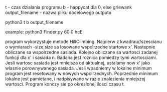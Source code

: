 t - czas dzialania programu 
b - happycat dla 0, else griewank
output_filename - nazwa pliku docelowego outputu

python3 t b output_filename

example:
python3 Finder.py 60 0 hcE


program wykorzystuje metode HillClimbing.
Najpierw z kwadrau//szescianu o wymiarach -size,size sa losowane wspolrzedne startowe x'.
Nastepnie obliczane sa wspolrzedne sasiada.
Kolejno obliczane sa wartosci zadanej funkcji dla x' i sasiada n.
Badana jest roznica pomiedzy tymi wartosciami. Jesli wartosc sasiada jest mniejsza od aktualnej, ustalamy  now x' jako wlasnie porownywanego sasiada.
Jesli wpadniemy w lokalne minimum program jest resetowany w nowych wspolrzednych.
Poprzednie minimum lokalne jest pamietane, i nadpisywane w razie znalezienia mniejszej wartosci.
Program konczy sie po okreslonej ilosci czasu t.